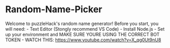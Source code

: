 # Random-Name-Picker

Welcome to puzzleHack's random name generator! Before you start, you will need: 
    - Text Editor (Stongly recommend VS Code)
    - Install Node.js 
    - Set up your environment and MAKE SURE YOURE USING THE CORRECT BOT TOKEN
    - WATCH THIS: https://www.youtube.com/watch?v=X_qg0Ut9nU8